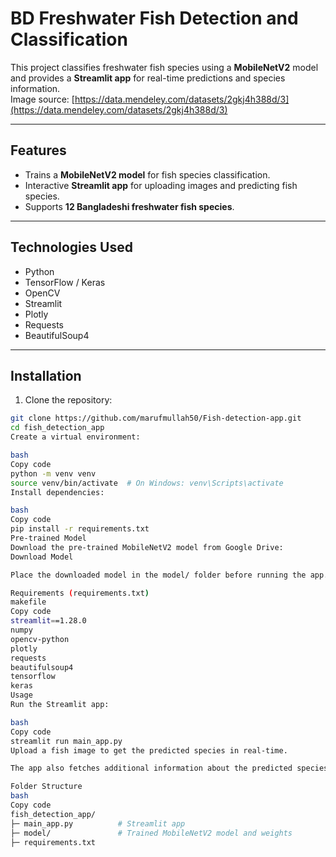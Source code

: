 # BD Freshwater Fish Detection and Classification

This project classifies freshwater fish species using a **MobileNetV2** model and provides a **Streamlit app** for real-time predictions and species information.  
Image source: [https://data.mendeley.com/datasets/2gkj4h388d/3](https://data.mendeley.com/datasets/2gkj4h388d/3)

---

## Features
* Trains a **MobileNetV2 model** for fish species classification.  
* Interactive **Streamlit app** for uploading images and predicting fish species.  
* Supports **12 Bangladeshi freshwater fish species**.

---

## Technologies Used
* Python  
* TensorFlow / Keras  
* OpenCV  
* Streamlit  
* Plotly  
* Requests  
* BeautifulSoup4  

---

## Installation

1. Clone the repository:
```bash
git clone https://github.com/marufmullah50/Fish-detection-app.git
cd fish_detection_app
Create a virtual environment:

bash
Copy code
python -m venv venv
source venv/bin/activate  # On Windows: venv\Scripts\activate
Install dependencies:

bash
Copy code
pip install -r requirements.txt
Pre-trained Model
Download the pre-trained MobileNetV2 model from Google Drive:
Download Model

Place the downloaded model in the model/ folder before running the app.

Requirements (requirements.txt)
makefile
Copy code
streamlit==1.28.0
numpy
opencv-python
plotly
requests
beautifulsoup4
tensorflow
keras
Usage
Run the Streamlit app:

bash
Copy code
streamlit run main_app.py
Upload a fish image to get the predicted species in real-time.

The app also fetches additional information about the predicted species from the web.

Folder Structure
bash
Copy code
fish_detection_app/
├─ main_app.py          # Streamlit app
├─ model/               # Trained MobileNetV2 model and weights                
├─ requirements.txt